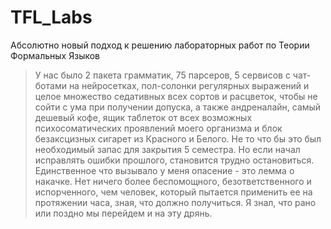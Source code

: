 # TFL_Labs
Абсолютно новый подход к решению лабораторных работ по Теории Формальных Языков

> У нас было 2 пакета грамматик, 75 парсеров, 5 сервисов с чат-ботами на нейросетках, пол-солонки регулярных выражений и целое множество седативных всех сортов и расцветок, чтобы не сойти с ума при получении допуска, а также андреналайн, самый дешевый кофе, ящик таблеток от всех возможных психосоматических проявлений моего организма и блок безаксцизных сигарет из Красного и Белого. Не то что бы это был необходимый запас для закрытия 5 семестра. Но если начал исправлять ошибки прошлого, становится трудно остановиться. Единственное что вызывало у меня опасение - это лемма о накачке. Нет ничего более беспомощного, безответственного и испорченного, чем человек, который пытается применить ее на протяжении часа, зная, что должно получиться. Я знал, что рано или поздно мы перейдем и на эту дрянь.

